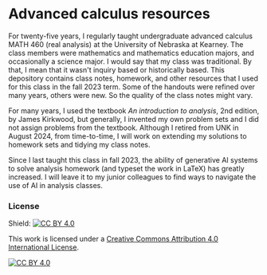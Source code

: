 # Advanced calculus resources

For twenty-five years, I regularly taught undergraduate advanced calculus MATH 460 (real analysis) at the University of Nebraska at Kearney. The class members were mathematics and
mathematics education majors, and occasionally a science major. I would say that my class
was traditional. By that, I mean that it wasn't inquiry based or historically based.
This depository contains class notes, homework, and other resources that I used for this 
class in the fall 2023 term. Some of the handouts were refined over many years, others
were new. So the quality of the class notes might vary.

For many years, I used the textbook _An introduction to analysis_, 2nd edition, by James Kirkwood, but generally, I invented my own problem sets and I did not assign problems
from the textbook. Although I retired from UNK in August 2024, from time-to-time, I will 
work on extending my solutions to homework sets and tidying my class notes.

Since I last taught this class in fall 2023, the ability of generative AI systems to solve analysis homework (and typeset the work in LaTeX) has greatly increased. I will leave it to my junior colleagues to find ways
to navigate the use of AI in analysis classes. 

### License

Shield: [![CC BY 4.0][cc-by-shield]][cc-by]

This work is licensed under a
[Creative Commons Attribution 4.0 International License][cc-by].

[![CC BY 4.0][cc-by-image]][cc-by]

[cc-by]: http://creativecommons.org/licenses/by/4.0/
[cc-by-image]: https://i.creativecommons.org/l/by/4.0/88x31.png
[cc-by-shield]: https://img.shields.io/badge/License-CC%20BY%204.0-lightgrey.svg
